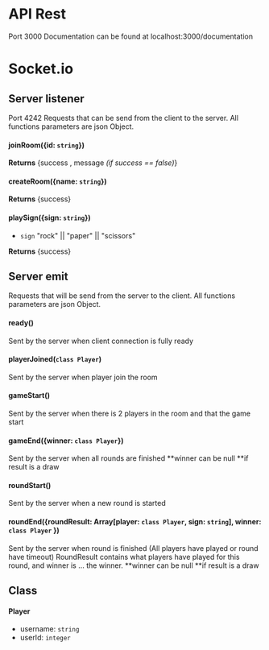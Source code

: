 # API Rest
Port 3000
Documentation can be found at localhost:3000/documentation

# Socket.io

## Server listener
Port 4242
Requests that can be send from the client to the server. All functions parameters are json Object.
#### joinRoom({id: `string`})
**Returns** {success , message *(if success == false)*}

#### createRoom({name: `string`})
**Returns** {success}

#### playSign({sign: `string`})
- `sign` "rock" || "paper" || "scissors"

**Returns** {success}

## Server emit
Requests that will be send from the server to the client. All functions parameters are json Object.
#### ready()
Sent by the server when client connection is fully ready

#### playerJoined(`class Player`)
Sent by the server when player join the room

#### gameStart()
Sent by the server when there is 2 players in the room and that the game start

#### gameEnd({winner: `class Player`})
Sent by the server when all rounds are finished
**winner can be null **if result is a draw

#### roundStart()
Sent by the server when a new round is started

#### roundEnd({roundResult: Array[player: `class Player`, sign: `string`], winner: `class Player` })
Sent by the server when round is finished (All players have played or round have timeout)
RoundResult contains what players have played for this round, and winner is ... the winner.
**winner can be null **if result is a draw

## Class

#### Player
- username: `string`
- userId: `integer`
